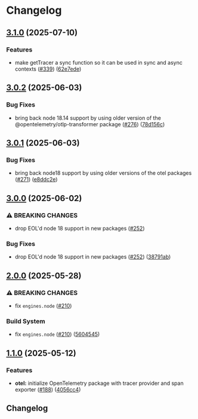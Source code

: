# Changelog

## [3.1.0](https://github.com/netlify/primitives/compare/otel-v3.0.2...otel-v3.1.0) (2025-07-10)


### Features

* make getTracer a sync function so it can be used in sync and async contexts ([#339](https://github.com/netlify/primitives/issues/339)) ([62e7ede](https://github.com/netlify/primitives/commit/62e7ede177212baaf1939220eba1dc91ac3460b4))

## [3.0.2](https://github.com/netlify/primitives/compare/otel-v3.0.1...otel-v3.0.2) (2025-06-03)


### Bug Fixes

* bring back node 18.14 support by using older version of the @opentelemetry/otlp-transformer package ([#276](https://github.com/netlify/primitives/issues/276)) ([78d156c](https://github.com/netlify/primitives/commit/78d156cdc520a2b53a5d1830b95a4a58cae445f2))

## [3.0.1](https://github.com/netlify/primitives/compare/otel-v3.0.0...otel-v3.0.1) (2025-06-03)


### Bug Fixes

* bring back node18 support by using older versions of the otel packages ([#271](https://github.com/netlify/primitives/issues/271)) ([e8ddc2e](https://github.com/netlify/primitives/commit/e8ddc2e8ed8378d5ca162ed3f681aa9b409db6d1))

## [3.0.0](https://github.com/netlify/primitives/compare/otel-v2.0.0...otel-v3.0.0) (2025-06-02)


### ⚠ BREAKING CHANGES

* drop EOL'd node 18 support in new packages ([#252](https://github.com/netlify/primitives/issues/252))

### Bug Fixes

* drop EOL'd node 18 support in new packages ([#252](https://github.com/netlify/primitives/issues/252)) ([38791ab](https://github.com/netlify/primitives/commit/38791ab91dcbf1f05093ba123eaccdf960a2d6e7))

## [2.0.0](https://github.com/netlify/primitives/compare/otel-v1.1.0...otel-v2.0.0) (2025-05-28)


### ⚠ BREAKING CHANGES

* fix `engines.node` ([#210](https://github.com/netlify/primitives/issues/210))

### Build System

* fix `engines.node` ([#210](https://github.com/netlify/primitives/issues/210)) ([5604545](https://github.com/netlify/primitives/commit/56045450d0f6c24988a8956c1946209bda4502bc))

## [1.1.0](https://github.com/netlify/primitives/compare/otel-v1.0.0...otel-v1.1.0) (2025-05-12)


### Features

* **otel:** initialize OpenTelemetry package with tracer provider and span exporter ([#188](https://github.com/netlify/primitives/issues/188)) ([4056cc4](https://github.com/netlify/primitives/commit/4056cc4d1631ac0b7f94b7aac578a0e7b48defb6))

## Changelog
